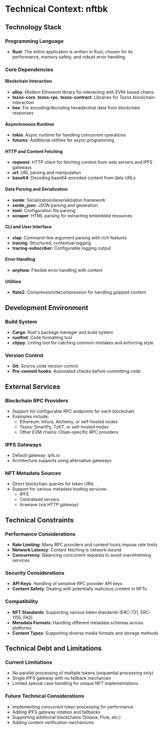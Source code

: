 # Technical Context: nftbk

## Technology Stack

### Programming Language
- **Rust**: The entire application is written in Rust, chosen for its performance, memory safety, and robust error handling.

### Core Dependencies

#### Blockchain Interaction
- **alloy**: Modern Ethereum library for interacting with EVM-based chains
- **tezos-core**, **tezos-rpc**, **tezos-contract**: Libraries for Tezos blockchain interaction
- **hex**: For encoding/decoding hexadecimal data from blockchain responses

#### Asynchronous Runtime
- **tokio**: Async runtime for handling concurrent operations
- **futures**: Additional utilities for async programming

#### HTTP and Content Fetching
- **reqwest**: HTTP client for fetching content from web servers and IPFS gateways
- **url**: URL parsing and manipulation
- **base64**: Decoding base64-encoded content from data URLs

#### Data Parsing and Serialization
- **serde**: Serialization/deserialization framework
- **serde_json**: JSON parsing and generation
- **toml**: Configuration file parsing
- **scraper**: HTML parsing for extracting embedded resources

#### CLI and User Interface
- **clap**: Command-line argument parsing with rich features
- **tracing**: Structured, contextual logging
- **tracing-subscriber**: Configurable logging output

#### Error Handling
- **anyhow**: Flexible error handling with context

#### Utilities
- **flate2**: Compression/decompression for handling gzipped content

## Development Environment

### Build System
- **Cargo**: Rust's package manager and build system
- **rustfmt**: Code formatting tool
- **clippy**: Linting tool for catching common mistakes and enforcing style

### Version Control
- **Git**: Source code version control
- **Pre-commit hooks**: Automated checks before committing code

## External Services

### Blockchain RPC Providers
- Support for configurable RPC endpoints for each blockchain
- Examples include:
  - Ethereum: Infura, Alchemy, or self-hosted nodes
  - Tezos: SmartPy, TzKT, or self-hosted nodes
  - Other EVM chains: Chain-specific RPC providers

### IPFS Gateways
- Default gateway: ipfs.io
- Architecture supports using alternative gateways

### NFT Metadata Sources
- Direct blockchain queries for token URIs
- Support for various metadata hosting services:
  - IPFS
  - Centralized servers
  - Arweave (via HTTP gateway)

## Technical Constraints

### Performance Considerations
- **Rate Limiting**: Many RPC providers and content hosts impose rate limits
- **Network Latency**: Content fetching is network-bound
- **Concurrency**: Balancing concurrent requests to avoid overwhelming services

### Security Considerations
- **API Keys**: Handling of sensitive RPC provider API keys
- **Content Safety**: Dealing with potentially malicious content in NFTs

### Compatibility
- **NFT Standards**: Supporting various token standards (ERC-721, ERC-1155, FA2)
- **Metadata Formats**: Handling different metadata schemas across platforms
- **Content Types**: Supporting diverse media formats and storage methods

## Technical Debt and Limitations

### Current Limitations
- No parallel processing of multiple tokens (sequential processing only)
- Single IPFS gateway with no fallback mechanism
- Limited special case handling for unique NFT implementations

### Future Technical Considerations
- Implementing concurrent token processing for performance
- Adding IPFS gateway rotation and fallbacks
- Supporting additional blockchains (Solana, Flow, etc.)
- Adding content verification mechanisms
